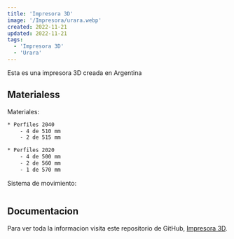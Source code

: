 ```yaml
---
title: 'Impresora 3D'
image: '/Impresora/urara.webp'
created: 2022-11-21
updated: 2022-11-21
tags:
  - 'Impresora 3D'
  - 'Urara'
---
```


Esta es una impresora 3D creada en Argentina

## Materialess

Materiales:

```bash
* Perfiles 2040
    - 4 de 510 mm
    - 2 de 515 mm

* Perfiles 2020
    - 4 de 500 mm
    - 2 de 560 mm
    - 1 de 570 mm
```

Sistema de movimiento:

```bash

```
## Documentacion

Para ver toda la informacion visita este repositorio de GitHub, [Impresora 3D](https://github.com/AlessandroKlein/Impresora-3D).
